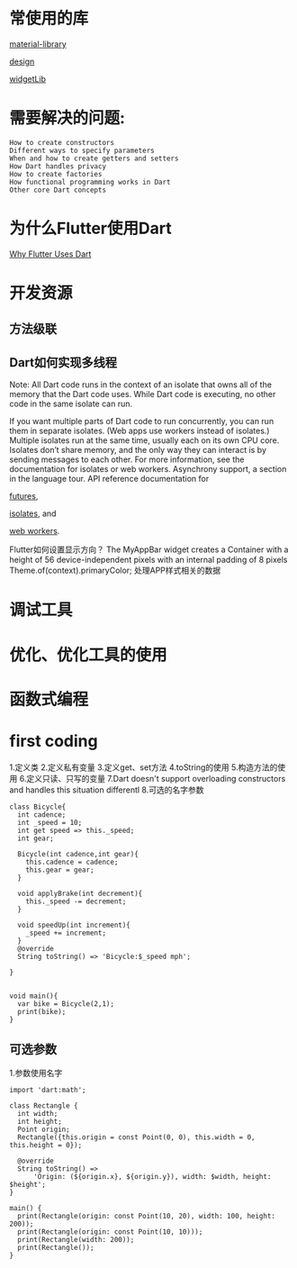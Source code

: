 # 常使用的库

[material-library](https://api.flutter.dev/flutter/material/material-library.html)

[design](https://material.io/design/)

[widgetLib](https://api.flutter.dev/flutter/widgets/widgets-library.html)

# 需要解决的问题:

    How to create constructors
    Different ways to specify parameters
    When and how to create getters and setters
    How Dart handles privacy
    How to create factories
    How functional programming works in Dart
    Other core Dart concepts

# 为什么Flutter使用Dart
[Why Flutter Uses Dart](https://hackernoon.com/why-flutter-uses-dart-dd635a054ebf)


# 开发资源

## 方法级联

## Dart如何实现多线程

Note: All Dart code runs in the context of an isolate that owns all of the memory that the Dart code uses. While Dart code is executing, no other code in the same isolate can run.


If you want multiple parts of Dart code to run concurrently, you can run them in separate isolates. (Web apps use workers instead of isolates.) Multiple isolates run at the same time, usually each on its own CPU core. Isolates don’t share memory, and the only way they can interact is by sending messages to each other. For more information, see the documentation for isolates or web workers.
Asynchrony support, a section in the language tour.
API reference documentation for

[futures](https://api.dart.dev/stable/2.4.0/dart-async/Future-class.html),

[isolates](https://api.dart.dev/stable/2.4.0/dart-isolate/dart-isolate-library.html), and

[web workers](https://api.dart.dev/stable/2.4.0/dart-html/Worker-class.html).

Flutter如何设置显示方向？
The MyAppBar widget creates a Container with a height of 56 device-independent pixels with an internal padding of 8 pixels
Theme.of(context).primaryColor; 处理APP样式相关的数据

# 调试工具

# 优化、优化工具的使用
# 函数式编程

# first coding
1.定义类
2.定义私有变量
3.定义get、set方法
4.toString的使用
5.构造方法的使用
6.定义只读、只写的变量
7.Dart doesn't support overloading constructors and handles this situation differentl
8.可选的名字参数

    class Bicycle{
      int cadence;
      int _speed = 10;
      int get speed => this._speed;
      int gear;

      Bicycle(int cadence,int gear){
        this.cadence = cadence;
        this.gear = gear;
      }

      void applyBrake(int decrement){
        this._speed -= decrement;
      }

      void speedUp(int increment){
        _speed += increment;
      }
      @override
      String toString() => 'Bicycle:$_speed mph';

    }


    void main(){
      var bike = Bicycle(2,1);
      print(bike);
    }


## 可选参数
1.参数使用名字


    import 'dart:math';

    class Rectangle {
      int width;
      int height;
      Point origin;
      Rectangle({this.origin = const Point(0, 0), this.width = 0, this.height = 0});

      @override
      String toString() =>
          'Origin: (${origin.x}, ${origin.y}), width: $width, height: $height';
    }

    main() {
      print(Rectangle(origin: const Point(10, 20), width: 100, height: 200));
      print(Rectangle(origin: const Point(10, 10)));
      print(Rectangle(width: 200));
      print(Rectangle());
    }
